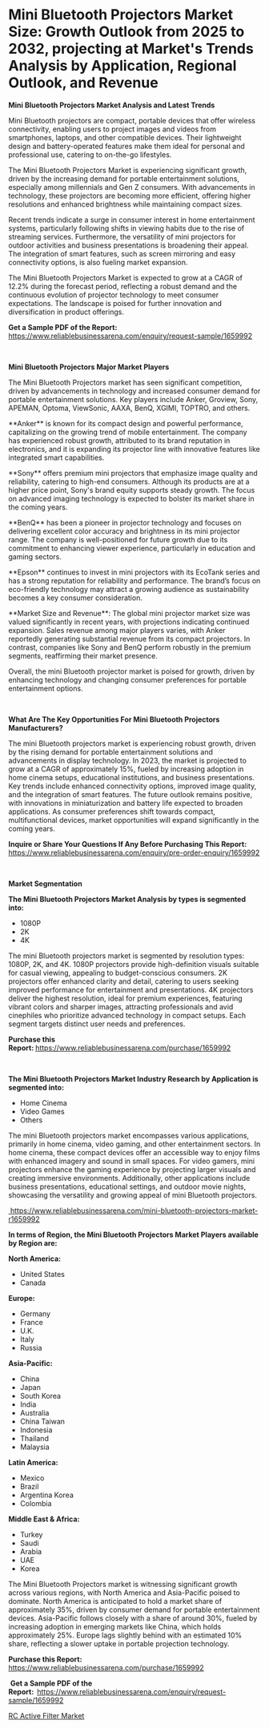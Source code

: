 <p><h1>Mini Bluetooth Projectors Market Size: Growth Outlook from 2025 to 2032, projecting at Market's Trends Analysis by Application, Regional Outlook, and Revenue</h1></p><p><strong>Mini Bluetooth Projectors Market Analysis and Latest Trends</strong></p>
<p><p>Mini Bluetooth projectors are compact, portable devices that offer wireless connectivity, enabling users to project images and videos from smartphones, laptops, and other compatible devices. Their lightweight design and battery-operated features make them ideal for personal and professional use, catering to on-the-go lifestyles.</p><p>The Mini Bluetooth Projectors Market is experiencing significant growth, driven by the increasing demand for portable entertainment solutions, especially among millennials and Gen Z consumers. With advancements in technology, these projectors are becoming more efficient, offering higher resolutions and enhanced brightness while maintaining compact sizes.</p><p>Recent trends indicate a surge in consumer interest in home entertainment systems, particularly following shifts in viewing habits due to the rise of streaming services. Furthermore, the versatility of mini projectors for outdoor activities and business presentations is broadening their appeal. The integration of smart features, such as screen mirroring and easy connectivity options, is also fueling market expansion.</p><p>The Mini Bluetooth Projectors Market is expected to grow at a CAGR of 12.2% during the forecast period, reflecting a robust demand and the continuous evolution of projector technology to meet consumer expectations. The landscape is poised for further innovation and diversification in product offerings.</p></p>
<p><strong>Get a Sample PDF of the Report:&nbsp;</strong> <a href="https://www.reliablebusinessarena.com/enquiry/request-sample/1659992?utm_campaign=3346&utm_medium=2&utm_source=Github&utm_content=ia&utm_term=06042025&utm_id=mini-bluetooth-projectors">https://www.reliablebusinessarena.com/enquiry/request-sample/1659992</a></p>
<p>&nbsp;</p>
<p><strong>Mini Bluetooth Projectors Major Market Players</strong></p>
<p><p>The Mini Bluetooth Projectors market has seen significant competition, driven by advancements in technology and increased consumer demand for portable entertainment solutions. Key players include Anker, Groview, Sony, APEMAN, Optoma, ViewSonic, AAXA, BenQ, XGIMI, TOPTRO, and others.</p><p>**Anker** is known for its compact design and powerful performance, capitalizing on the growing trend of mobile entertainment. The company has experienced robust growth, attributed to its brand reputation in electronics, and it is expanding its projector line with innovative features like integrated smart capabilities.</p><p>**Sony** offers premium mini projectors that emphasize image quality and reliability, catering to high-end consumers. Although its products are at a higher price point, Sony's brand equity supports steady growth. The focus on advanced imaging technology is expected to bolster its market share in the coming years.</p><p>**BenQ** has been a pioneer in projector technology and focuses on delivering excellent color accuracy and brightness in its mini projector range. The company is well-positioned for future growth due to its commitment to enhancing viewer experience, particularly in education and gaming sectors.</p><p>**Epson** continues to invest in mini projectors with its EcoTank series and has a strong reputation for reliability and performance. The brand’s focus on eco-friendly technology may attract a growing audience as sustainability becomes a key consumer consideration.</p><p>**Market Size and Revenue**: The global mini projector market size was valued significantly in recent years, with projections indicating continued expansion. Sales revenue among major players varies, with Anker reportedly generating substantial revenue from its compact projectors. In contrast, companies like Sony and BenQ perform robustly in the premium segments, reaffirming their market presence.</p><p>Overall, the mini Bluetooth projector market is poised for growth, driven by enhancing technology and changing consumer preferences for portable entertainment options.</p></p>
<p>&nbsp;</p>
<p><strong>What Are The Key Opportunities For Mini Bluetooth Projectors Manufacturers?</strong></p>
<p><p>The mini Bluetooth projectors market is experiencing robust growth, driven by the rising demand for portable entertainment solutions and advancements in display technology. In 2023, the market is projected to grow at a CAGR of approximately 15%, fueled by increasing adoption in home cinema setups, educational institutions, and business presentations. Key trends include enhanced connectivity options, improved image quality, and the integration of smart features. The future outlook remains positive, with innovations in miniaturization and battery life expected to broaden applications. As consumer preferences shift towards compact, multifunctional devices, market opportunities will expand significantly in the coming years.</p></p>
<p><strong>Inquire or Share Your Questions If Any Before Purchasing This Report:</strong> <a href="https://www.reliablebusinessarena.com/enquiry/pre-order-enquiry/1659992?utm_campaign=3346&utm_medium=2&utm_source=Github&utm_content=ia&utm_term=06042025&utm_id=mini-bluetooth-projectors">https://www.reliablebusinessarena.com/enquiry/pre-order-enquiry/1659992</a></p>
<p>&nbsp;</p>
<p><strong>Market Segmentation</strong></p>
<p><strong>The Mini Bluetooth Projectors Market Analysis by types is segmented into:</strong></p>
<p><ul><li>1080P</li><li>2K</li><li>4K</li></ul></p>
<p><p>The mini Bluetooth projectors market is segmented by resolution types: 1080P, 2K, and 4K. 1080P projectors provide high-definition visuals suitable for casual viewing, appealing to budget-conscious consumers. 2K projectors offer enhanced clarity and detail, catering to users seeking improved performance for entertainment and presentations. 4K projectors deliver the highest resolution, ideal for premium experiences, featuring vibrant colors and sharper images, attracting professionals and avid cinephiles who prioritize advanced technology in compact setups. Each segment targets distinct user needs and preferences.</p></p>
<p><strong>Purchase this Report:&nbsp;</strong><a href="https://www.reliablebusinessarena.com/purchase/1659992?utm_campaign=3346&utm_medium=2&utm_source=Github&utm_content=ia&utm_term=06042025&utm_id=mini-bluetooth-projectors">https://www.reliablebusinessarena.com/purchase/1659992</a></p>
<p>&nbsp;</p>
<p><strong>The Mini Bluetooth Projectors Market Industry Research by Application is segmented into:</strong></p>
<p><ul><li>Home Cinema</li><li>Video Games</li><li>Others</li></ul></p>
<p><p>The mini Bluetooth projectors market encompasses various applications, primarily in home cinema, video gaming, and other entertainment sectors. In home cinema, these compact devices offer an accessible way to enjoy films with enhanced imagery and sound in small spaces. For video gamers, mini projectors enhance the gaming experience by projecting larger visuals and creating immersive environments. Additionally, other applications include business presentations, educational settings, and outdoor movie nights, showcasing the versatility and growing appeal of mini Bluetooth projectors.</p></p>
<p><a href="https://www.reliablebusinessarena.com/mini-bluetooth-projectors-market-r1659992?utm_campaign=3346&utm_medium=2&utm_source=Github&utm_content=ia&utm_term=06042025&utm_id=mini-bluetooth-projectors">&nbsp;https://www.reliablebusinessarena.com/mini-bluetooth-projectors-market-r1659992</a></p>
<p><strong>In terms of Region, the Mini Bluetooth Projectors Market Players available by Region are:</strong></p>
<p>
    <p> <strong> North America: </strong>
        <ul>
            <li>United States</li>
            <li>Canada</li>
        </ul>
        </p> 
    <p> <strong> Europe: </strong>
        <ul>
            <li>Germany</li>
            <li>France</li>
            <li>U.K.</li>
            <li>Italy</li>
            <li>Russia</li>
        </ul>
        </p> 
    <p> <strong> Asia-Pacific: </strong>
        <ul>
            <li>China</li>
            <li>Japan</li>
            <li>South Korea</li>
            <li>India</li>
            <li>Australia</li>
            <li>China Taiwan</li>
            <li>Indonesia</li>
            <li>Thailand</li>
            <li>Malaysia</li>
        </ul>
        </p> 
    <p> <strong> Latin America: </strong>
        <ul>
            <li>Mexico</li>
            <li>Brazil</li>
            <li>Argentina Korea</li>
            <li>Colombia</li>
        </ul>
        </p> 
    <p> <strong> Middle East & Africa: </strong>
        <ul>
            <li>Turkey</li>
            <li>Saudi</li>
            <li>Arabia</li>
            <li>UAE</li>
            <li>Korea</li>
        </ul>
    </p>
    </p>
<p><p>The Mini Bluetooth Projectors market is witnessing significant growth across various regions, with North America and Asia-Pacific poised to dominate. North America is anticipated to hold a market share of approximately 35%, driven by consumer demand for portable entertainment devices. Asia-Pacific follows closely with a share of around 30%, fueled by increasing adoption in emerging markets like China, which holds approximately 25%. Europe lags slightly behind with an estimated 10% share, reflecting a slower uptake in portable projection technology.</p></p>
<p><strong>Purchase this Report: </strong><a href="https://www.reliablebusinessarena.com/purchase/1659992?utm_campaign=3346&utm_medium=2&utm_source=Github&utm_content=ia&utm_term=06042025&utm_id=mini-bluetooth-projectors">https://www.reliablebusinessarena.com/purchase/1659992</a></p>
<p>&nbsp;<strong>Get a Sample PDF of the Report:&nbsp;&nbsp;</strong><a href="https://www.reliablebusinessarena.com/enquiry/request-sample/1659992?utm_campaign=3346&utm_medium=2&utm_source=Github&utm_content=ia&utm_term=06042025&utm_id=mini-bluetooth-projectors">https://www.reliablebusinessarena.com/enquiry/request-sample/1659992</a></p>
<p><strong></strong></p>
<p><p><a href="https://github.com/lanuskarnajc/Market-Research-Report-List-1/blob/main/rc-active-filter-market.md?utm_campaign=3346&utm_medium=2&utm_source=Github&utm_content=ia&utm_term=06042025&utm_id=mini-bluetooth-projectors">RC Active Filter Market</a></p></p>